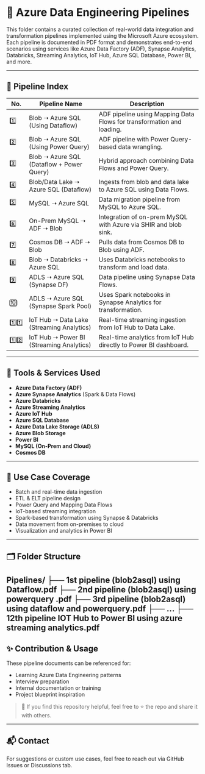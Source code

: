 
# 📁 Azure Data Engineering Pipelines

This folder contains a curated collection of real-world data integration and transformation pipelines implemented using the Microsoft Azure ecosystem. Each pipeline is documented in PDF format and demonstrates end-to-end scenarios using services like Azure Data Factory (ADF), Synapse Analytics, Databricks, Streaming Analytics, IoT Hub, Azure SQL Database, Power BI, and more.

---

## 📌 Pipeline Index

| No. | Pipeline Name | Description |
|-----|----------------|-------------|
| 1️⃣ | Blob ➝ Azure SQL (Using Dataflow) | ADF pipeline using Mapping Data Flows for transformation and loading. |
| 2️⃣ | Blob ➝ Azure SQL (Using Power Query) | ADF pipeline with Power Query-based data wrangling. |
| 3️⃣ | Blob ➝ Azure SQL (Dataflow + Power Query) | Hybrid approach combining Data Flows and Power Query. |
| 4️⃣ | Blob/Data Lake ➝ Azure SQL (Dataflow) | Ingests from blob and data lake to Azure SQL using Data Flows. |
| 5️⃣ | MySQL ➝ Azure SQL | Data migration pipeline from MySQL to Azure SQL. |
| 6️⃣ | On-Prem MySQL ➝ ADF ➝ Blob | Integration of on-prem MySQL with Azure via SHIR and blob sink. |
| 7️⃣ | Cosmos DB ➝ ADF ➝ Blob | Pulls data from Cosmos DB to Blob using ADF. |
| 8️⃣ | Blob ➝ Databricks ➝ Azure SQL | Uses Databricks notebooks to transform and load data. |
| 9️⃣ | ADLS ➝ Azure SQL (Synapse DF) | Data pipeline using Synapse Data Flows. |
| 🔟 | ADLS ➝ Azure SQL (Synapse Spark Pool) | Uses Spark notebooks in Synapse Analytics for transformation. |
| 1️⃣1️⃣ | IoT Hub ➝ Data Lake (Streaming Analytics) | Real-time streaming ingestion from IoT Hub to Data Lake. |
| 1️⃣2️⃣ | IoT Hub ➝ Power BI (Streaming Analytics) | Real-time analytics from IoT Hub directly to Power BI dashboard. |

---

## 🔧 Tools & Services Used

- **Azure Data Factory (ADF)**
- **Azure Synapse Analytics** (Spark & Data Flows)
- **Azure Databricks**
- **Azure Streaming Analytics**
- **Azure IoT Hub**
- **Azure SQL Database**
- **Azure Data Lake Storage (ADLS)**
- **Azure Blob Storage**
- **Power BI**
- **MySQL (On-Prem and Cloud)**
- **Cosmos DB**

---

## 🧠 Use Case Coverage

- Batch and real-time data ingestion
- ETL & ELT pipeline design
- Power Query and Mapping Data Flows
- IoT-based streaming integration
- Spark-based transformation using Synapse & Databricks
- Data movement from on-premises to cloud
- Visualization and analytics in Power BI

---

## 🗂 Folder Structure

Pipelines/
├── 1st pipeline (blob2asql) using Dataflow.pdf
├── 2nd pipeline (blob2asql) using powerquery .pdf
├── 3rd pipeline (blob2asql) using dataflow and powerquery.pdf
├── ...
├── 12th pipeline IOT Hub to Power BI using azure streaming analytics.pdf
---

## ✨ Contribution & Usage

These pipeline documents can be referenced for:

- Learning Azure Data Engineering patterns
- Interview preparation
- Internal documentation or training
- Project blueprint inspiration

> 📌 If you find this repository helpful, feel free to ⭐️ the repo and share it with others.

---

## 📬 Contact

For suggestions or custom use cases, feel free to reach out via GitHub Issues or Discussions tab.

